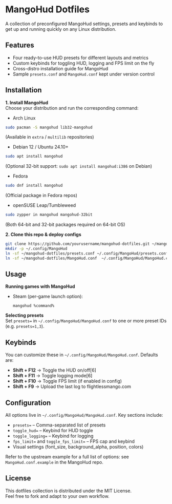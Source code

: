 MangoHud Dotfiles  
===============  

A collection of preconfigured MangoHud settings, presets and keybinds to get up and running quickly on any Linux distribution.  

## Features  
- Four ready-to-use HUD presets for different layouts and metrics  
- Custom keybinds for toggling HUD, logging and FPS limit on the fly  
- Cross-distro installation guide for MangoHud  
- Sample `presets.conf` and `MangoHud.conf` kept under version control  

## Installation  

**1. Install MangoHud**  
Choose your distribution and run the corresponding command:

-  Arch Linux
  ```bash
  sudo pacman -S mangohud lib32-mangohud
  ```
  (Available in `extra` / `multilib` repositories)  

-  Debian 12 / Ubuntu 24.10+  
  ```bash
  sudo apt install mangohud
  ```
  (Optional 32-bit support: `sudo apt install mangohud:i386` on Debian)  

-  Fedora  
  ```bash
  sudo dnf install mangohud
  ```
  (Official package in Fedora repos)


-  openSUSE Leap/Tumbleweed  
  ```bash
  sudo zypper in mangohud mangohud-32bit
  ```
  (Both 64-bit and 32-bit packages required on 64-bit OS)  

**2. Clone this repo & deploy configs**  
```bash
git clone https://github.com/yourusername/mangohud-dotfiles.git ~/mangohud-dotfiles
mkdir -p ~/.config/MangoHud
ln -sf ~/mangohud-dotfiles/presets.conf ~/.config/MangoHud/presets.conf
ln -sf ~/mangohud-dotfiles/MangoHud.conf  ~/.config/MangoHud/MangoHud.conf
```

## Usage  

**Running games with MangoHud**  

- Steam (per-game launch option):  
  ```
  mangohud %command%
  ```


**Selecting presets**  
Set `presets=` in `~/.config/MangoHud/MangoHud.conf` to one or more preset IDs (e.g. `presets=1,3`).  

## Keybinds  

You can customize these in `~/.config/MangoHud/MangoHud.conf`. Defaults are:  

-  **Shift + F12** → Toggle the HUD on/off[6]  
-  **Shift + F11** → Toggle logging mode[6]  
-  **Shift + F10** → Toggle FPS limit (if enabled in config)  
-  **Shift + F9**  → Upload the last log to flightlessmango.com  

## Configuration  

All options live in `~/.config/MangoHud/MangoHud.conf`. Key sections include:  
- `presets=` – Comma-separated list of presets  
- `toggle_hud=` – Keybind for HUD toggle  
- `toggle_logging=` – Keybind for logging  
- `fps_limit=` and `toggle_fps_limit=` – FPS cap and keybind  
- Visual settings (font_size, background_alpha, position, colors)  

Refer to the upstream example for a full list of options: see `MangoHud.conf.example` in the MangoHud repo.  

## License  

This dotfiles collection is distributed under the MIT License.  
Feel free to fork and adapt to your own workflow.